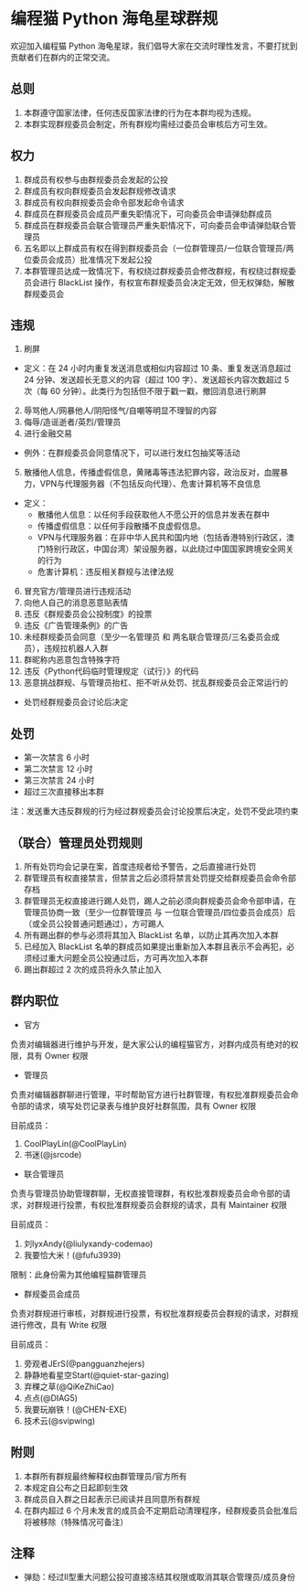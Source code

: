 # 编程猫 Python 海龟星球群规

欢迎加入编程猫 Python 海龟星球，我们倡导大家在交流时理性发言，不要打扰到贡献者们在群内的正常交流。

## 总则

1. 本群遵守国家法律，任何违反国家法律的行为在本群均视为违规。
2. 本群实现群规委员会制定，所有群规均需经过委员会审核后方可生效。

## 权力

1. 群成员有权参与由群规委员会发起的公投
2. 群成员有权向群规委员会发起群规修改请求
3. 群成员有权向群规委员会命令部发起命令请求
4. 群成员在群规委员会成员严重失职情况下，可向委员会申请弹劾群成员
5. 群成员在群规委员会联合管理员严重失职情况下，可向委员会申请弹劾联合管理员
6. 五名即以上群成员有权在得到群规委员会（一位群管理员/一位联合管理员/两位委员会成员）批准情况下发起公投
7. 本群管理员达成一致情况下，有权绕过群规委员会修改群规，有权绕过群规委员会进行 BlackList 操作，有权宣布群规委员会决定无效，但无权弹劾，解散群规委员会

## 违规

1. 刷屏
- 定义：在 24 小时内重复发送消息或相似内容超过 10 条、重复发送消息超过 24 分钟、发送超长无意义的内容（超过 100 字）、发送超长内容次数超过 5 次（每 60 分钟）。此类行为包括但不限于戳一戳，撤回消息进行刷屏
2. 辱骂他人/网暴他人/阴阳怪气/自嘲等明显不理智的内容
3. 侮辱/造谣逝者/英烈/管理员
4. 进行金融交易
- 例外：在群规委员会同意情况下，可以进行发红包抽奖等活动
5. 散播他人信息，传播虚假信息，黄赌毒等违法犯罪内容，政治反对，血腥暴力，VPN与代理服务器（不包括反向代理）、危害计算机等不良信息
- 定义：
   - 散播他人信息：以任何手段获取他人不愿公开的信息并发表在群中
   - 传播虚假信息：以任何手段散播不良虚假信息。
   - VPN与代理服务器：在非中华人民共和国内地（包括香港特别行政区，澳门特别行政区，中国台湾）架设服务器，以此绕过中国国家跨境安全网关的行为
   - 危害计算机：违反相关群规与法律法规
6. 冒充官方/管理员进行违规活动
7. 向他人自己的消息恶意贴表情
8. 违反《群规委员会公投制度》的投票
9. 违反《广告管理条例》的广告
10. 未经群规委员会同意（至少一名管理员 和 两名联合管理员/三名委员会成员），违规拉机器人入群
11. 群昵称内恶意包含特殊字符
12. 违反《Python代码临时管理规定（试行）》的代码
13. 恶意挑战群规、与管理员抬杠、拒不听从处罚、扰乱群规委员会正常运行的
- 处罚经群规委员会讨论后决定

## 处罚

- 第一次禁言 6 小时
- 第二次禁言 12 小时
- 第三次禁言 24 小时
- 超过三次直接移出本群

注：发送重大违反群规的行为经过群规委员会讨论投票后决定，处罚不受此项约束

## （联合）管理员处罚规则

1. 所有处罚均会记录在案，首度违规者给予警告，之后直接进行处罚
2. 群管理员有权直接禁言，但禁言之后必须将禁言处罚提交给群规委员会命令部存档
3. 群管理员无权直接进行踢人处罚，踢人之前必须向群规委员会命令部申请，在管理员协商一致（至少一位群管理员 与 一位联合管理员/四位委员会成员）后（或全员公投普通问题通过），方可踢人
4. 所有踢出群的参与必须将其加入 BlackList 名单，以防止其再次加入本群
5. 已经加入 BlackList 名单的群成员如果提出重新加入本群且表示不会再犯，必须经过重大问题全员公投通过后，方可再次加入本群
6. 踢出群超过 2 次的成员将永久禁止加入

## 群内职位

- 官方

负责对编辑器进行维护与开发，是大家公认的编程猫官方，对群内成员有绝对的权限，具有 Owner 权限

- 管理员

负责对编辑器群聊进行管理，平时帮助官方进行社群管理，有权批准群规委员会命令部的请求，填写处罚记录表与维护良好社群氛围，具有 Owner 权限

目前成员：
1. CoolPlayLin(@CoolPlayLin)
2. 书迷(@jsrcode)

- 联合管理员

负责与管理员协助管理群聊，无权直接管理群，有权批准群规委员会命令部的请求，对群规进行投票，有权批准群规委员会群规的请求，具有 Maintainer 权限

目前成员：
1. 刘lyxAndy(@liulyxandy-codemao)
2. 我要恰大米！(@fufu3939)

限制：此身份需为其他编程猫群管理员

- 群规委员会成员

负责对群规进行审核，对群规进行投票，有权批准群规委员会群规的请求，对群规进行修改，具有 Write 权限

目前成员：
1. 旁观者JErS(@pangguanzhejers)
2. 静静地看星空Start(@quiet-star-gazing)
3. 弃稞之草(@QiKeZhiCao)
4. 点点(@DIAG5)
5. 我要玩崩铁！(@CHEN-EXE)
6. 技术云(@svipwing)

## 附则

1. 本群所有群规最终解释权由群管理员/官方所有
2. 本规定自公布之日起即刻生效
3. 群成员自入群之日起表示已阅读并且同意所有群规
4. 在群内超过 6 个月未发言的成员会不定期启动清理程序，经群规委员会批准后将被移除（特殊情况可备注）

## 注释

- 弹劾：经过Ⅱ型重大问题公投可直接冻结其权限或取消其联合管理员/成员身份